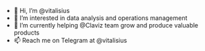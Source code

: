 - 👋 Hi, I’m @vitalisius
- 👀 I’m interested in data analysis and operations management
- 🌱 I’m currently helping @Claviz team grow and produce valuable products 
- 📫 Reach me on Telegram at @vitalisius

<!---
vitalisius/vitalisius is a ✨ special ✨ repository because its `README.md` (this file) appears on your GitHub profile.
You can click the Preview link to take a look at your changes.
--->
